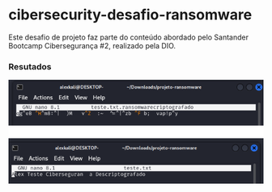 # cibersecurity-desafio-ransomware

Este desafio de projeto faz parte do conteúdo abordado pelo Santander Bootcamp Cibersegurança #2, realizado pela DIO.

### Resutados

![Alt text](./encrpteranddecrypter.png "Optional title")
